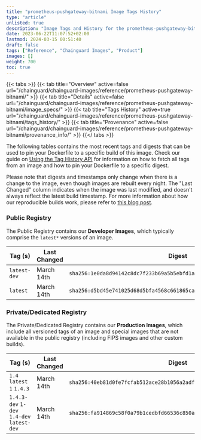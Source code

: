 ```yaml
---
title: "prometheus-pushgateway-bitnami Image Tags History"
type: "article"
unlisted: true
description: "Image Tags and History for the prometheus-pushgateway-bitnami Chainguard Image"
date: 2023-06-22T11:07:52+02:00
lastmod: 2024-03-15 00:51:40
draft: false
tags: ["Reference", "Chainguard Images", "Product"]
images: []
weight: 700
toc: true
---
```


{{< tabs >}}
{{< tab title="Overview" active=false url="/chainguard/chainguard-images/reference/prometheus-pushgateway-bitnami/" >}}
{{< tab title="Details" active=false url="/chainguard/chainguard-images/reference/prometheus-pushgateway-bitnami/image_specs/" >}}
{{< tab title="Tags History" active=true url="/chainguard/chainguard-images/reference/prometheus-pushgateway-bitnami/tags_history/" >}}
{{< tab title="Provenance" active=false url="/chainguard/chainguard-images/reference/prometheus-pushgateway-bitnami/provenance_info/" >}}
{{</ tabs >}}

The following tables contains the most recent tags and digests that can be used to pin your Dockerfile to a specific build of this image. Check our guide on [Using the Tag History API](/chainguard/chainguard-images/using-the-tag-history-api/) for information on how to fetch all tags from an image and how to pin your Dockerfile to a specific digest.

Please note that digests and timestamps only change when there is a change to the image, even though images are rebuilt every night. The "Last Changed" column indicates when the image was last modified, and doesn't always reflect the latest build timestamp. For more information about how our reproducible builds work, please refer to [this blog post](https://www.chainguard.dev/unchained/reproducing-chainguards-reproducible-image-builds).

### Public Registry
The Public Registry contains our **Developer Images**, which typically comprise the `latest*` versions of an image.

| Tag (s)       | Last Changed | Digest                                                                    |
|---------------|--------------|---------------------------------------------------------------------------|
|  `latest-dev` | March 14th   | `sha256:1e0da8d94142c8dc7f233b69a5b5ebfd1aea0d4ce48ca4d8b8aee67310b6ef95` |
|  `latest`     | March 14th   | `sha256:d5bd45e741025d68d5bfa4568c661865ca1b685b2dfbf293a1b886688511d09d` |


### Private/Dedicated Registry
The Private/Dedicated Registry contains our **Production Images**, which include all versioned tags of an image and special images that are not available in the public registry (including FIPS images and other custom builds).

| Tag (s)                                     | Last Changed | Digest                                                                    |
|---------------------------------------------|--------------|---------------------------------------------------------------------------|
|  `1.4` `latest` `1` `1.4.3`                 | March 14th   | `sha256:40eb81d0fe7fcfab512ace28b1056a2adf21ce22ad13bd8a67b66e1386792958` |
|  `1.4.3-dev` `1-dev` `1.4-dev` `latest-dev` | March 14th   | `sha256:fa914869c58f0a79b1cedbfd66536c850a754851d518429860e2bd0a00d94a20` |

